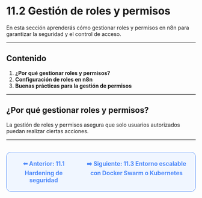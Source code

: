 # 11.2 Gestión de roles y permisos

En esta sección aprenderás cómo gestionar roles y permisos en n8n para garantizar la seguridad y el control de acceso.

---

## Contenido

1. **¿Por qué gestionar roles y permisos?**
2. **Configuración de roles en n8n**
3. **Buenas prácticas para la gestión de permisos**

---

## ¿Por qué gestionar roles y permisos?
La gestión de roles y permisos asegura que solo usuarios autorizados puedan realizar ciertas acciones.

---

<div align="center" style="border: 1px solid #4F8AFA; border-radius: 12px; padding: 20px; background: #f0f6ff; margin-top: 32px; display: flex; justify-content: center; gap: 32px;">
  <a href="11.1.%20Hardening%20de%20seguridad%20(CORS,%20HTTPS,%20IP%20filtering,%20JWT).md" style="text-decoration:none; font-weight: bold; color: #4F8AFA; font-size: 1.1em;">⬅️ Anterior: 11.1 Hardening de seguridad</a>
  <a href="11.3.%20Entorno%20escalable%20con%20Docker%20Swarm%20o%20Kubernetes.md" style="text-decoration:none; font-weight: bold; color: #4F8AFA; font-size: 1.1em;">➡️ Siguiente: 11.3 Entorno escalable con Docker Swarm o Kubernetes</a>
</div>
